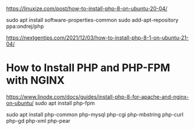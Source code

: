 https://linuxize.com/post/how-to-install-php-8-on-ubuntu-20-04/

sudo apt install software-properties-common
sudo add-apt-repository ppa:ondrej/php


https://nextgentips.com/2021/12/03/how-to-install-php-8-1-on-ubuntu-21-04/


# How to Install PHP and PHP-FPM with NGINX
https://www.linode.com/docs/guides/install-php-8-for-apache-and-nginx-on-ubuntu/
 sudo apt install php-fpm

  sudo apt install php-common php-mysql php-cgi php-mbstring php-curl php-gd php-xml   php-pear